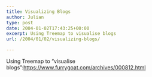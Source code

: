 ```yaml
---
title: Visualizing Blogs
author: Julian
type: post
date: 2004-01-02T17:43:25+00:00
excerpt: Using Treemap to visualise blogs
url: /2004/01/02/visualizing-blogs/

---
```

Using Treemap to &#8220;visualise blogs&#8221;:https://www.furrygoat.com/archives/000812.html